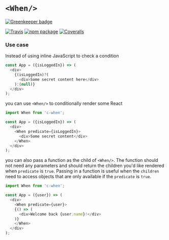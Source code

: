 # `<When/>`

[![Greenkeeper badge](https://badges.greenkeeper.io/spadin/c-when.svg)](https://greenkeeper.io/)

[![Travis][build-badge]][build]
[![npm package][npm-badge]][npm]
[![Coveralls][coveralls-badge]][coveralls]

### Use case

Instead of using inline JavaScript to check a condition

```js
const App = ({isLoggedIn}) => (
  <div>
    {(isLoggedIn)?(
      <div>Some secret content here</div>
    ):(null)}
  </div>
);
```

you can use `<When/>` to conditionally render some React

```js
import When from 'c-when';

const App = ({isLoggedIn}) => (
  <div>
    <When predicate={isLoggedIn}>
      <div>Some secret content</div>
    </When>
  </div>
);
```

you can also pass a function as the child of `<When/>`. The function should not
need any parameters and should return the children you'd like rendered when
`predicate` is `true`. Passing in a function is useful when the `children` need
to access objects that are only available if the `predicate` is `true`.

```js
import When from 'c-when';

const App = ({user}) => (
  <div>
    <When predicate={user}>
    {() => (
      <div>Welcome back {user.name}!</div>
    )}
    </When>
  </div>
);
```

[build-badge]: https://img.shields.io/travis/spadin/c-when/master.png?style=flat-square
[build]: https://travis-ci.org/spadin/c-when

[npm-badge]: https://img.shields.io/npm/v/c-when.png?style=flat-square
[npm]: https://www.npmjs.org/package/c-when

[coveralls-badge]: https://img.shields.io/coveralls/spadin/c-when/master.png?style=flat-square
[coveralls]: https://coveralls.io/github/spadin/c-when
